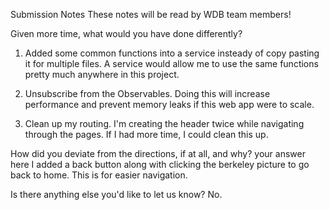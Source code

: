 Submission Notes
These notes will be read by WDB team members!

Given more time, what would you have done differently?
1. Added some common functions into a service insteady of copy pasting it for multiple files. A service would allow me to use the same functions pretty much anywhere in this project. 

2. Unsubscribe from the Observables. Doing this will increase 
performance and prevent memory leaks if this web app were to scale.

3. Clean up my routing. I'm creating the header twice while navigating through the pages. If I had more time, I could clean this up. 

How did you deviate from the directions, if at all, and why?
your answer here
I added a back button along with clicking the berkeley picture to go back to home. This is for easier navigation. 

Is there anything else you'd like to let us know?
No. 